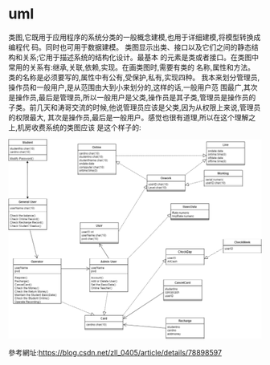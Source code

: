 # uml
类图,它既用于应用程序的系统分类的一般概念建模,也用于详细建模,将模型转换成编程代 码。同时也可用于数据建模。
类图显示出类、接口以及它们之间的静态结构和关系;它用于描述系统的结构化设计。最基本 的元素是类或者接口。在类图中常用的关系有:继承,关联,依赖,实现。在画类图时,需要有类的 名称,属性和方法。类的名称是必须要写的,属性中有公有,受保护,私有,实现四种。
我本来划分管理员,操作员和一般用户,是从范围由大到小来划分的,这样的话,一般用户范 围最广,其次是操作员,最后是管理员,所以一般用户是父类,操作员是其子类,管理员是操作员的 子类。前几天和涛哥交流的时候,他说管理员应该是父类,因为从权限上来说,管理员的权限最大, 其次是操作员,最后是一般用户。感觉也很有道理,所以在这个理解之上,机房收费系统的类图应该 是这个样子的:





![image](https://github.com/10924126/uml/blob/main/%E6%9C%9F%E4%B8%AD.drawio.png)



參考網址:https://blog.csdn.net/zll_0405/article/details/78898597

